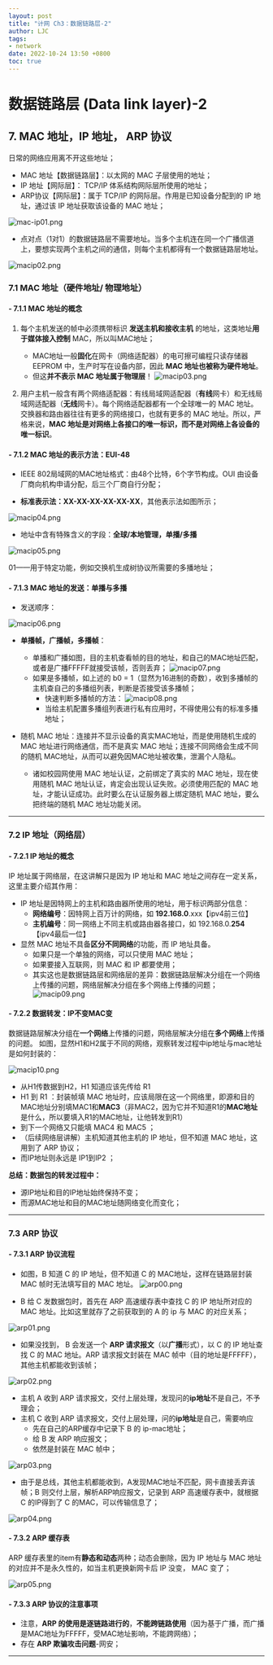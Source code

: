 ```yaml
---
layout: post
title: "计网 Ch3：数据链路层-2"
author: LJC
tags:
- network
date: 2022-10-24 13:50 +0800
toc: true
---
```


# 数据链路层 (Data link layer)-2

## 7. MAC 地址，IP 地址， ARP 协议

日常的网络应用离不开这些地址；

- MAC 地址【数据链路层】：以太网的 MAC 子层使用的地址；
- IP 地址【网际层】： TCP/IP 体系结构网际层所使用的地址；
- ARP协议【网际层】：属于 TCP/IP 的网际层。作用是已知设备分配到的 IP 地址，通过该 IP 地址获取该设备的 MAC 地址；

![mac-ip01.png](/images/net/mac-ip01.png "MAC 地址，IP 地址， ARP 协议")

- 点对点（1对1）的数据链路层不需要地址。当多个主机连在同一个广播信道上，要想实现两个主机之间的通信，则每个主机都得有一个数据链路层地址。

![macip02.png](/images/net/macip02.png "MAC 地址")

### 7.1 MAC 地址（硬件地址/ 物理地址）

#### - 7.1.1 MAC 地址的概念

1. 每个主机发送的帧中必须携带标识 **发送主机和接收主机** 的地址，这类地址**用于媒体接入控制** MAC，所以叫MAC地址；
    - MAC地址一般**固化**在网卡（网络适配器）的电可擦可编程只读存储器 EEPROM 中，生产时写在设备内部，因此 **MAC 地址也被称为硬件地址**。
    - 但这**并不表示 MAC 地址属于物理层**！
    ![macip03.png](/images/net/macip03.png "网卡")

2. 用户主机一般含有两个网络适配器：有线局域网适配器（**有线**网卡）和无线局域网适配器（**无线**网卡）。每个网络适配器都有一个全球唯一的 MAC 地址。交换器和路由器往往有更多的网络接口，也就有更多的 MAC 地址。所以，严格来说，**MAC 地址是对网络上各接口的唯一标识，而不是对网络上各设备的唯一标识**。

#### - 7.1.2 MAC 地址的表示方法：EUI-48

- IEEE 802局域网的MAC地址格式：由48个比特，6个字节构成。OUI 由设备厂商向机构申请分配，后三个厂商自行分配；

- **标准表示法：XX-XX-XX-XX-XX-XX**，其他表示法如图所示；

![macip04.png](/images/net/macip04.png "MAC")

- 地址中含有特殊含义的字段：**全球/本地管理，单播/多播**

![macip05.png](/images/net/macip05.png "全球/本地管理，单播/多播")

01——用于特定功能，例如交换机生成树协议所需要的多播地址；

#### - 7.1.3 MAC 地址的发送：单播与多播

- 发送顺序：

![macip06.png](/images/net/macip06.png "发送顺序")

- **单播帧，广播帧，多播帧**：
    - 单播和广播如图，目的主机查看帧的目的地址，和自己的MAC地址匹配，或者是广播FFFFF就接受该帧，否则丢弃；
    ![macip07.png](/images/net/macip07.png "单播帧，广播帧")
    - 如果是多播帧，如上述的 b0 = 1（显然为16进制的奇数），收到多播帧的主机查自己的多播组列表，判断是否接受该多播帧；
        - 快速判断多播帧的方法：
        ![macip08.png](/images/net/macip08.png "多播帧")
        - 当给主机配置多播组列表进行私有应用时，不得使用公有的标准多播地址；

- 随机 MAC 地址：连接并不显示设备的真实MAC地址，而是使用随机生成的 MAC 地址进行网络通信，而不是真实 MAC 地址；连接不同网络会生成不同的随机 MAC地址，从而可以避免因MAC地址被收集，泄漏个人隐私。
    - 诸如校园网使用 MAC 地址认证，之前绑定了真实的 MAC 地址，现在使用随机 MAC 地址认证，肯定会出现认证失败。必须使用匹配的 MAC 地址，才能认证成功。此时要么在认证服务器上绑定随机 MAC 地址，要么把终端的随机 MAC 地址功能关闭。

-----------------------
### 7.2 IP 地址（网络层）

#### - 7.2.1 IP 地址的概念

IP 地址属于网络层，在这讲解只是因为 IP 地址和 MAC 地址之间存在一定关系，这里主要介绍其作用：

- IP 地址是因特网上的主机和路由器所使用的地址，用于标识两部分信息：
    - **网络编号**：因特网上百万计的网络，如 **192.168.0**.xxx【ipv4前三位】
    - **主机编号**：同一网络上不同主机或路由器各接口，如 192.168.0.**254**【ipv4最后一位】
- 显然 MAC 地址不具备**区分不同网络**的功能，而 IP 地址具备。
    - 如果只是一个单独的网络，可以只使用 MAC 地址；
    - 如果要接入互联网，则 MAC 和 IP 都要使用；
    - 其实这也是数据链路层和网络层的差异：数据链路层解决分组在一个网络上传播的问题，网络层解决分组在多个网络上传播的问题；
![macip09.png](/images/net/macip09.png "IP 地址与MAC地址")

#### - 7.2.2 数据转发：IP不变MAC变

数据链路层解决分组在**一个网络**上传播的问题，网络层解决分组在**多个网络**上传播的问题。
如图，显然H1和H2属于不同的网络，观察转发过程中ip地址与mac地址是如何封装的：

![macip10.png](/images/net/macip10.png "数据转发过程")

- 从H1传数据到H2，H1 知道应该先传给 R1 
- H1 到 R1 ：封装帧填 MAC 地址时，应该局限在这一个网络里，即源和目的MAC地址分别填MAC1和**MAC3**（非MAC2，因为它并不知道R1的**MAC地址**是什么，所以要填入R1的MAC地址，让他转发到R1）
- 到下一个网络又只能填 MAC4 和 MAC5 ；
- （后续网络层讲解）主机知道其他主机的 IP 地址，但不知道 MAC 地址，这用到了 ARP 协议；
- 而IP地址则永远是 IP1到IP2 ；

**总结：数据包的转发过程中：**
- 源IP地址和目的IP地址始终保持不变；
- 而源MAC地址和目的MAC地址随网络变化而变化；

-----------------
### 7.3 ARP 协议

#### - 7.3.1 ARP 协议流程

- 如图，B 知道 C 的 IP 地址，但不知道 C 的 MAC地址，这样在链路层封装 MAC 帧时无法填写目的 MAC 地址。
![arp00.png](/images/net/arp00.png "arp")

- B 给 C 发数据包时，首先在 ARP 高速缓存表中查找 C 的 IP 地址所对应的 MAC 地址。比如这里就存了之前获取到的 A 的 ip 与 MAC 的对应关系；

![arp01.png](/images/net/arp01.png "arp01")

- 如果没找到， B 会发送一个 **ARP 请求报文**（以**广播**形式），以 C 的 IP 地址查找 C 的 MAC 地址。ARP 请求报文封装在 MAC 帧中（目的地址是FFFFF），其他主机都能收到该帧；

![arp02.png](/images/net/arp02.png "arp02")

- 主机 A 收到 ARP 请求报文，交付上层处理，发现问的**ip地址**不是自己，不予理会；
- 主机 C 收到 ARP 请求报文，交付上层处理，问的**ip地址**是自己，需要响应
    - 先在自己的ARP缓存中记录下 B 的 ip-mac地址；
    - 给 B 发 ARP 响应报文；
    - 依然是封装在 MAC 帧中；

![arp03.png](/images/net/arp03.png "arp03")

- 由于是总线，其他主机都能收到，A发现MAC地址不匹配，网卡直接丢弃该帧；B 则交付上层，解析ARP响应报文，记录到 ARP 高速缓存表中，就根据 C 的IP得到了 C 的MAC，可以传输信息了；

![arp04.png](/images/net/arp04.png "arp04")

#### - 7.3.2 ARP 缓存表

ARP 缓存表里的item有**静态和动态**两种；动态会删除，因为 IP 地址与 MAC 地址的对应并不是永久性的，如当主机更换新网卡后 IP 没变， MAC 变了；

![arp05.png](/images/net/arp05.png "arp05")

#### - 7.3.3 ARP 协议的注意事项

- 注意，**ARP 的使用是逐链路进行的**，**不能跨链路使用**（因为基于广播，而广播是MAC地址为FFFFF，受MAC地址影响，不能跨网络）；
- 存在 **ARP 欺骗攻击问题**-网安；

--------------------